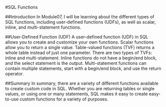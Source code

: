 #SQL Functions

##Introduction
In Module07, I will be learning about the different types of SQL functions, including user-defined functions (UDFs), as well as scalar, inline, and multi-statement functions.

##User-Defined Function (UDF)
A user-defined function (UDF) in SQL allows you to create and customize your own functions. Scalar functions allow you to return a single value. Table-valued functions (TVF) returns a whole table instead of just one parameter. There are two types of TVFs: inline and multi-statement. Inline functions do not have a begin/end block, and the select statement is the output. Multi-statement functions can contain multiple statements, start with a begin/end block, and use the return operator.

##Summary
In summary, there are a variety of different functions available to create custom code in SQL. Whether you are returning tables or single values, or using one or many statements, SQL makes it easy to create easy-to-use custom functions for a variety of purposes. 

